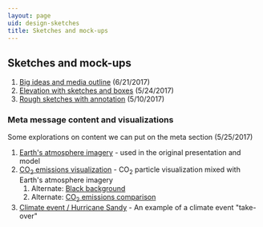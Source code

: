 ```yaml
---
layout: page
uid: design-sketches
title: Sketches and mock-ups
---
```


## Sketches and mock-ups

1. [Big ideas and media outline](../assets/hope_wall_media_outline.pdf) (6/21/2017)
2. [Elevation with sketches and boxes](https://s3.amazonaws.com/brianfoo-amnh/HoPE_CC_IAbox-elevation_5-24-17.pdf) (5/24/2017)
3. [Rough sketches with annotation](https://s3.amazonaws.com/brianfoo-amnh/hope_sketches_2017-05-10.pdf) (5/10/2017)

### Meta message content and visualizations

Some explorations on content we can put on the meta section (5/25/2017)

1. [Earth's atmosphere imagery](https://s3.amazonaws.com/brianfoo-amnh/climateWallVideo.mp4) - used in the original presentation and model
2. [CO<sub>2</sub> emissions visualization](https://s3.amazonaws.com/brianfoo-amnh/climateWallVideo_co2.mp4) - CO<sub>2</sub> particle visualization mixed with Earth's atmosphere imagery
   1. Alternate: [Black background](https://s3.amazonaws.com/brianfoo-amnh/climateWallVideo_co2b_nobg.mp4)
   2. Alternate: [CO<sub>2</sub> emissions comparison](https://s3.amazonaws.com/brianfoo-amnh/climateWallVideo_co2-compare.mp4)
3. [Climate event / Hurricane Sandy](https://s3.amazonaws.com/brianfoo-amnh/climateWallVideo_sandy.mp4) - An example of a climate event "take-over"
